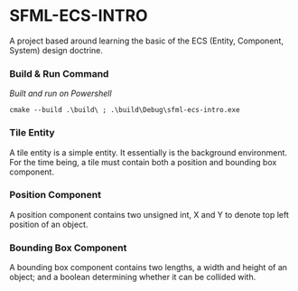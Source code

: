 # SFML-ECS-INTRO

A project based around learning the basic of the ECS (Entity, Component, System) design doctrine.

### Build & Run Command

*Built and run on Powershell*

```cmake --build .\build\ ; .\build\Debug\sfml-ecs-intro.exe```

### Tile Entity

A tile entity is a simple entity. It essentially is the background environment. For the time
being, a tile must contain both a position and bounding box component.

### Position Component

A position component contains two unsigned int, X and Y to denote top left position of an object.

### Bounding Box Component

A bounding box component contains two lengths, a width and height of an object; and a boolean
determining whether it can be collided with.
